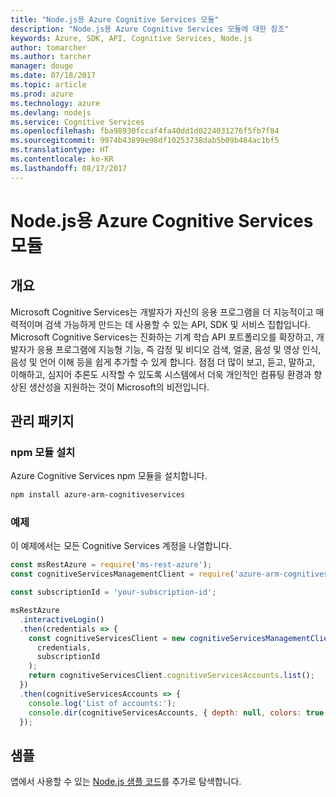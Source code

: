 ```yaml
---
title: "Node.js용 Azure Cognitive Services 모듈"
description: "Node.js용 Azure Cognitive Services 모듈에 대한 참조"
keywords: Azure, SDK, API, Cognitive Services, Node.js
author: tomarcher
ms.author: tarcher
manager: douge
ms.date: 07/18/2017
ms.topic: article
ms.prod: azure
ms.technology: azure
ms.devlang: nodejs
ms.service: Cognitive Services
ms.openlocfilehash: fba98930fccaf4fa40dd1d0224031276f5fb7f84
ms.sourcegitcommit: 9974b43899e98df10253738dab5b09b484ac1bf5
ms.translationtype: HT
ms.contentlocale: ko-KR
ms.lasthandoff: 08/17/2017
---
```

# <a name="azure-cognitive-services-modules-for-nodejs"></a>Node.js용 Azure Cognitive Services 모듈

## <a name="overview"></a>개요

Microsoft Cognitive Services는 개발자가 자신의 응용 프로그램을 더 지능적이고 매력적이며 검색 가능하게 만드는 데 사용할 수 있는 API, SDK 및 서비스 집합입니다. Microsoft Cognitive Services는 진화하는 기계 학습 API 포트폴리오를 확장하고, 개발자가 응용 프로그램에 지능형 기능, 즉 감정 및 비디오 검색, 얼굴, 음성 및 영상 인식, 음성 및 언어 이해 등을 쉽게 추가할 수 있게 합니다. 점점 더 많이 보고, 듣고, 말하고, 이해하고, 심지어 추론도 시작할 수 있도록 시스템에서 더욱 개인적인 컴퓨팅 환경과 향상된 생산성을 지원하는 것이 Microsoft의 비전입니다.

## <a name="management-package"></a>관리 패키지

### <a name="install-the-npm-module"></a>npm 모듈 설치

Azure Cognitive Services npm 모듈을 설치합니다.

```bash
npm install azure-arm-cognitiveservices
```

### <a name="example"></a>예제

이 예제에서는 모든 Cognitive Services 계정을 나열합니다.

```javascript
const msRestAzure = require('ms-rest-azure');
const cognitiveServicesManagementClient = require('azure-arm-cognitiveservices');

const subscriptionId = 'your-subscription-id';

msRestAzure
  .interactiveLogin()
  .then(credentials => {
    const cognitiveServicesClient = new cognitiveServicesManagementClient(
      credentials,
      subscriptionId
    );
    return cognitiveServicesClient.cognitiveServicesAccounts.list();
  })
  .then(cognitiveServicesAccounts => {
    console.log('List of accounts:');
    console.dir(cognitiveServicesAccounts, { depth: null, colors: true });    
  });

```

## <a name="samples"></a>샘플

앱에서 사용할 수 있는 [Node.js 샘플 코드](https://azure.microsoft.com/resources/samples/?platform=nodejs)를 추가로 탐색합니다.
